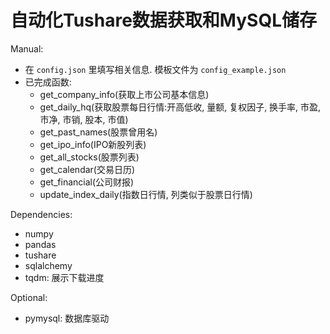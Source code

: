 # 自动化Tushare数据获取和MySQL储存
Manual:
- 在 `config.json` 里填写相关信息. 模板文件为 `config_example.json`
- 已完成函数:
    - get_company_info(获取上市公司基本信息)
    - get_daily_hq(获取股票每日行情:开高低收, 量额, 复权因子, 换手率, 市盈, 市净, 市销, 股本, 市值)
    - get_past_names(股票曾用名)
    - get_ipo_info(IPO新股列表)
    - get_all_stocks(股票列表)
    - get_calendar(交易日历)
    - get_financial(公司财报)
    - update_index_daily(指数日行情, 列类似于股票日行情)

Dependencies:
- numpy
- pandas
- tushare
- sqlalchemy
- tqdm: 展示下载进度

Optional:
- pymysql: 数据库驱动
